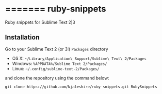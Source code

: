 =======
ruby-snippets
=============

Ruby snippets for Sublime Text 2|3

Installation
------------

Go to your Sublime Text 2 (or 3!) `Packages` directory

 - OS X: `~/Library/Application\ Support/Sublime\ Text\ 2/Packages`
 - Windows: `%APPDATA%/Sublime Text 2/Packages/`
 - Linux: `~/.config/sublime-text-2/Packages/`

and clone the repository using the command below:

``` shell
git clone https://github.com/kjaleshire/ruby-snippets.git RubySnippets